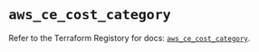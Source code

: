 # `aws_ce_cost_category`

Refer to the Terraform Registory for docs: [`aws_ce_cost_category`](https://registry.terraform.io/providers/hashicorp/aws/5.19.0/docs/resources/ce_cost_category).
